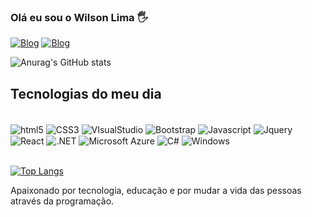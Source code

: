 ### Olá eu sou o Wilson Lima 🖐️

[![Blog](https://img.shields.io/badge/Codepen-000000?style=for-the-badge&logo=codepen&logoColor=white)]()
[![Blog](https://img.shields.io/badge/GitHub-100000?style=for-the-badge&logo=github&logoColor=white)]()


![Anurag's GitHub stats](https://github-readme-stats.vercel.app/api?username=Wilson-l-Silva&show_icons=true&theme=onedark)

## Tecnologias do meu dia

<div style="display: inline-block"></br>
<img align="center" alt="html5" src="https://img.shields.io/badge/Visual_Studio-5C2D91?style=for-the-badge&logo=visual%20studio&logoColor=white">
<img align="center" alt="CSS3" src="https://img.shields.io/badge/CSS3-1572B6?style=for-the-badge&logo=css3&logoColor=white">
<img align="center" alt="VIsualStudio" src="https://img.shields.io/badge/HTML5-E34F26?style=for-the-badge&logo=html5&logoColor=white">
<img align="center" alt="Bootstrap" src="https://img.shields.io/badge/Bootstrap-563D7C?style=for-the-badge&logo=bootstrap&logoColor=white">
<img align="center" alt="Javascript" src="https://img.shields.io/badge/JavaScript-323330?style=for-the-badge&logo=javascript&logoColor=F7DF1E">
<img align="center" alt="Jquery" src="https://img.shields.io/badge/jQuery-0769AD?style=for-the-badge&logo=jquery&logoColor=white">
  <img align="center" alt="React" src="https://shields.io/badge/react-black?logo=react&style=for-the-badge">
<img align="center" alt=".NET" src="https://img.shields.io/badge/.NET-5C2D91?style=for-the-badge&logo=.net&logoColor=white">
<img align="center" alt="Microsoft Azure" src="https://img.shields.io/badge/Microsoft_Azure-0089D6?style=for-the-badge&logo=microsoft-azure&logoColor=white">
<img align="center" alt="C#" src="https://img.shields.io/badge/C%23-239120?style=for-the-badge&logo=c-sharp&logoColor=white">
<img align="center" alt="Windows" src="https://img.shields.io/badge/Windows-0078D6?style=for-the-badge&logo=windows&logoColor=white">
</div></br></br>

[![Top Langs](https://github-readme-stats.vercel.app/api/top-langs/?username=Wilson-l-Silva)](https://github.com/Wilson-l-Silva/github-readme-stats)

Apaixonado por tecnologia, educação e por mudar a vida das pessoas através da programação.

